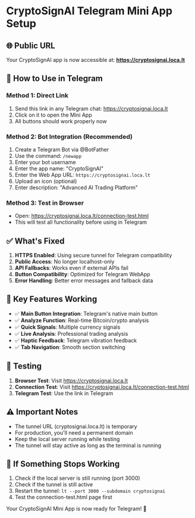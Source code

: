 # CryptoSignAI Telegram Mini App Setup

## 🌐 Public URL
Your CryptoSignAI app is now accessible at:
**https://cryptosignai.loca.lt**

## 🚀 How to Use in Telegram

### Method 1: Direct Link
1. Send this link in any Telegram chat: https://cryptosignai.loca.lt
2. Click on it to open the Mini App
3. All buttons should work properly now

### Method 2: Bot Integration (Recommended)
1. Create a Telegram Bot via @BotFather
2. Use the command: `/newapp`
3. Enter your bot username
4. Enter the app name: "CryptoSignAI"
5. Enter the Web App URL: `https://cryptosignai.loca.lt`
6. Upload an icon (optional)
7. Enter description: "Advanced AI Trading Platform"

### Method 3: Test in Browser
- Open: https://cryptosignai.loca.lt/connection-test.html
- This will test all functionality before using in Telegram

## ✅ What's Fixed

1. **HTTPS Enabled**: Using secure tunnel for Telegram compatibility
2. **Public Access**: No longer localhost-only
3. **API Fallbacks**: Works even if external APIs fail
4. **Button Compatibility**: Optimized for Telegram WebApp
5. **Error Handling**: Better error messages and fallback data

## 🔧 Key Features Working

- ✅ **Main Button Integration**: Telegram's native main button
- ✅ **Analyze Function**: Real-time Bitcoin/crypto analysis
- ✅ **Quick Signals**: Multiple currency signals
- ✅ **Live Analysis**: Professional trading analysis
- ✅ **Haptic Feedback**: Telegram vibration feedback
- ✅ **Tab Navigation**: Smooth section switching

## 📱 Testing

1. **Browser Test**: Visit https://cryptosignai.loca.lt
2. **Connection Test**: Visit https://cryptosignai.loca.lt/connection-test.html
3. **Telegram Test**: Use the link in Telegram

## ⚠️ Important Notes

- The tunnel URL (cryptosignai.loca.lt) is temporary
- For production, you'll need a permanent domain
- Keep the local server running while testing
- The tunnel will stay active as long as the terminal is running

## 🔄 If Something Stops Working

1. Check if the local server is still running (port 3000)
2. Check if the tunnel is still active
3. Restart the tunnel: `lt --port 3000 --subdomain cryptosignai`
4. Test the connection-test.html page first

Your CryptoSignAI Mini App is now ready for Telegram! 🎉

